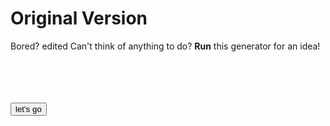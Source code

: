 # Original Version
Bored? edited
Can't think of anything to do? 
**Run** this generator for an idea!

<code>

<html>
  
<button onclick="myTask()">let's go</button>

<script>
	const url = "https://raw.githubusercontent.com/Hope-T/whattodo/gh-pages/whattodo.txt";

let myTask = async () => {
	let response = await fetch(url)
	if (response.status == 200)
		alert(await response.text())
}


</script>
</html>
  
</code>


